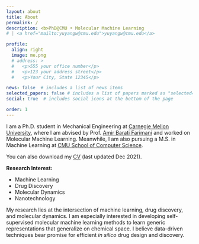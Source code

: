 ```yaml
---
layout: about
title: About
permalink: /
description: <b>PhD@CMU • Molecular Machine Learning 
# | <a href="mailto:yuyangw@cmu.edu">yuyangw@cmu.edu</a>

profile:
  align: right
  image: me.png
  # address: >
  #   <p>555 your office number</p>
  #   <p>123 your address street</p>
  #   <p>Your City, State 12345</p>

news: false  # includes a list of news items
selected_papers: false # includes a list of papers marked as "selected={true}"
social: true  # includes social icons at the bottom of the page

order: 1
---
```


I am a Ph.D. student in Mechanical Engineering at <a href="https://www.cmu.edu/">Carnegie Mellon University</a>, where I am abvised by Prof. <a href="https://www.meche.engineering.cmu.edu/directory/bios/barati-farimani-amir.html">Amir Barati Farimani</a> and worked on Molecular Machine Learning. Meanwhile, I am also pursuing a M.S. in Machine Learning at <a href="https://www.cs.cmu.edu/">CMU School of Computer Science</a>. 



You can also download my <a href="/assets/pdf/Yuyang_Wang_Resume.pdf">CV</a> (last updated Dec 2021).

<b>Research Interest: </b>
- Machine Learning
- Drug Discovery
- Molecular Dynamics
- Nanotechnology

My research lies at the intersection of machine learning, drug discovery, and molecular dynamics. I am especially interested in developing self-supervised molecular machine learning methods to learn generic representations that generalize on chemical space. I believe data-driven techniques bear promise for efficient <i>in silico</i> drug design and discovery. 